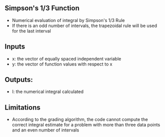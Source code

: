 ## Simpson's 1/3 Function
* Numerical evaluation of integral by Simpson's 1/3 Rule
* If there is an odd number of intervals, the trapezoidal rule will be used for the last interval

## Inputs
* x: the vector of equally spaced independent variable
* y: the vector of function values with respect to x

## Outputs:
* I: the numerical integral calculated

## Limitations
* According to the grading algorithm, the code cannot compute the correct integral estimate for a problem with more than three data points and an even number of intervals
